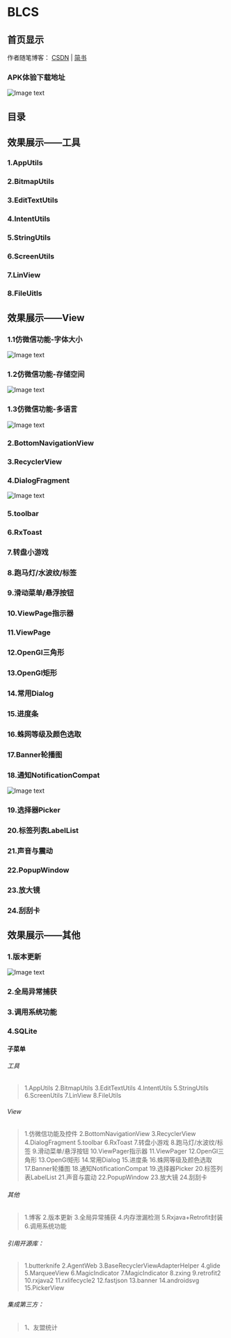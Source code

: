 # BLCS
## 首页显示
作者随笔博客： [CSDN](https://blog.csdn.net/cs_lwb) | [简书](https://www.jianshu.com/u/d9db60dc00d0)
### APK体验下载地址
![Image text](https://github.com/DayorNight/File/blob/master/png/BLCS.png)

## 目录

## 效果展示——工具

### 1.AppUtils
### 2.BitmapUtils
### 3.EditTextUtils
### 4.IntentUtils
### 5.StringUtils
### 6.ScreenUtils
### 7.LinView
### 8.FileUitls

## 效果展示——View

### 1.1仿微信功能-字体大小
![Image text](https://github.com/DayorNight/File/blob/master/png/View-仿微信功能-字体大小.gif)
### 1.2仿微信功能-存储空间
![Image text](https://github.com/DayorNight/File/blob/master/png/View-仿微信功能-存储空间.gif)
### 1.3仿微信功能-多语言
![Image text](https://github.com/DayorNight/File/blob/master/png/View-仿微信功能-多语言.gif)
### 2.BottomNavigationView

### 3.RecyclerView
### 4.DialogFragment
![Image text](https://github.com/DayorNight/File/blob/master/png/View-DialogFragment.gif)
### 5.toolbar
### 6.RxToast
### 7.转盘小游戏
### 8.跑马灯/水波纹/标签
### 9.滑动菜单/悬浮按钮
### 10.ViewPage指示器
### 11.ViewPage
### 12.OpenGl三角形
### 13.OpenGl矩形
### 14.常用Dialog
### 15.进度条
### 16.蛛网等级及颜色选取
### 17.Banner轮播图
### 18.通知NotificationCompat
![Image text](https://github.com/DayorNight/File/blob/master/png/View-通知NotificationCompat.gif)
### 19.选择器Picker
### 20.标签列表LabelList
### 21.声音与震动
### 22.PopupWindow
### 23.放大镜
### 24.刮刮卡


## 效果展示——其他

### 1.版本更新
![Image text](https://github.com/DayorNight/File/blob/master/png/Other-版本更新.gif)
### 2.全局异常捕获
### 3.调用系统功能
### 4.SQLite


#### 子菜单

###### 工具
> 1.AppUtils
> 2.BitmapUtils
> 3.EditTextUtils
> 4.IntentUtils
> 5.StringUtils
> 6.ScreenUtils
> 7.LinView
> 8.FileUtils

###### View
> 1.仿微信功能及控件
> 2.BottomNavigationView
> 3.RecyclerView
> 4.DialogFragment
> 5.toolbar
> 6.RxToast
> 7.转盘小游戏
> 8.跑马灯/水波纹/标签
> 9.滑动菜单/悬浮按钮
> 10.ViewPager指示器
> 11.ViewPager
> 12.OpenGl三角形
> 13.OpenGl矩形
> 14.常用Dialog
> 15.进度条
> 16.蛛网等级及颜色选取
> 17.Banner轮播图
> 18.通知NotificationCompat
> 19.选择器Picker
> 20.标签列表LabelList
> 21.声音与震动
> 22.PopupWindow
> 23.放大镜
> 24.刮刮卡

###### 其他
> 1.博客
> 2.版本更新
> 3.全局异常捕获
> 4.内存泄漏检测
> 5.Rxjava+Retrofit封装
> 6.调用系统功能

###### 引用开源库：
> 1.butterknife
> 2.AgentWeb
> 3.BaseRecyclerViewAdapterHelper
> 4.glide
> 5.MarqueeView
> 6.MagicIndicator
> 7.MagicIndicator
> 8.zxing
> 9.retrofit2
> 10.rxjava2
> 11.rxlifecycle2
> 12.fastjson
> 13.banner
> 14.androidsvg
> 15.PickerView

###### 集成第三方：
> 1、友盟统计


